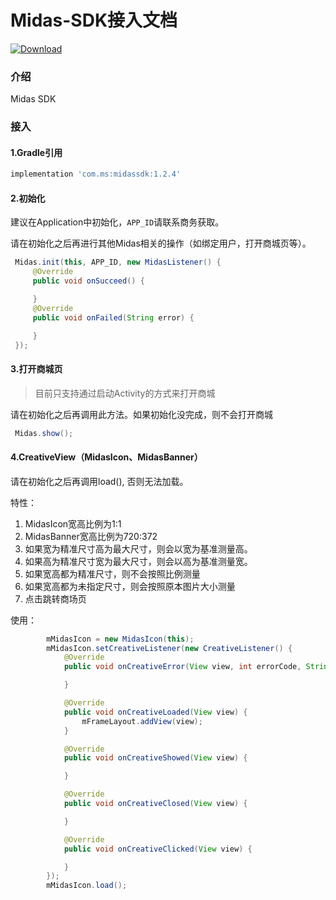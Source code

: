 # Midas-SDK接入文档

[![Download](https://api.bintray.com/packages/mobisummer/maven/midassdk/images/download.svg?version=1.2.4)](https://bintray.com/mobisummer/maven/midassdk/1.2.4/link)

### 介绍

Midas SDK

### 接入

#### 1.Gradle引用

```groovy
implementation 'com.ms:midassdk:1.2.4'
```

#### 2.初始化

建议在Application中初始化，`APP_ID`请联系商务获取。

请在初始化之后再进行其他Midas相关的操作（如绑定用户，打开商城页等）。

```java
 Midas.init(this, APP_ID, new MidasListener() {
     @Override
     public void onSucceed() {

     }
     @Override
     public void onFailed(String error) {

     }
 });
```

#### 3.打开商城页

> 目前只支持通过启动Activity的方式来打开商城

请在初始化之后再调用此方法。如果初始化没完成，则不会打开商城

```java
 Midas.show();
```

#### 4.CreativeView（MidasIcon、MidasBanner）
请在初始化之后再调用load(), 否则无法加载。

特性：
1) MidasIcon宽高比例为1:1
2) MidasBanner宽高比例为720:372
3) 如果宽为精准尺寸高为最大尺寸，则会以宽为基准测量高。
4) 如果高为精准尺寸宽为最大尺寸，则会以高为基准测量宽。
5) 如果宽高都为精准尺寸，则不会按照比例测量
6) 如果宽高都为未指定尺寸，则会按照原本图片大小测量
7) 点击跳转商场页

使用：
```java
        mMidasIcon = new MidasIcon(this);
        mMidasIcon.setCreativeListener(new CreativeListener() {
            @Override
            public void onCreativeError(View view, int errorCode, String errorMsg) {

            }

            @Override
            public void onCreativeLoaded(View view) {
                mFrameLayout.addView(view);
            }

            @Override
            public void onCreativeShowed(View view) {

            }

            @Override
            public void onCreativeClosed(View view) {

            }

            @Override
            public void onCreativeClicked(View view) {

            }
        });
        mMidasIcon.load();
```






